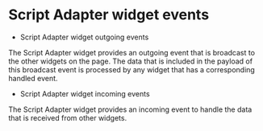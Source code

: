 # Script Adapter widget events

- Script Adapter widget outgoing events

The Script Adapter widget provides an outgoing event that is broadcast to the other widgets on the page. The data that is included in the payload of this broadcast event is processed by any widget that has a corresponding handled event.
- Script Adapter widget incoming events

The Script Adapter widget provides an incoming event to handle the data that is received from other widgets.